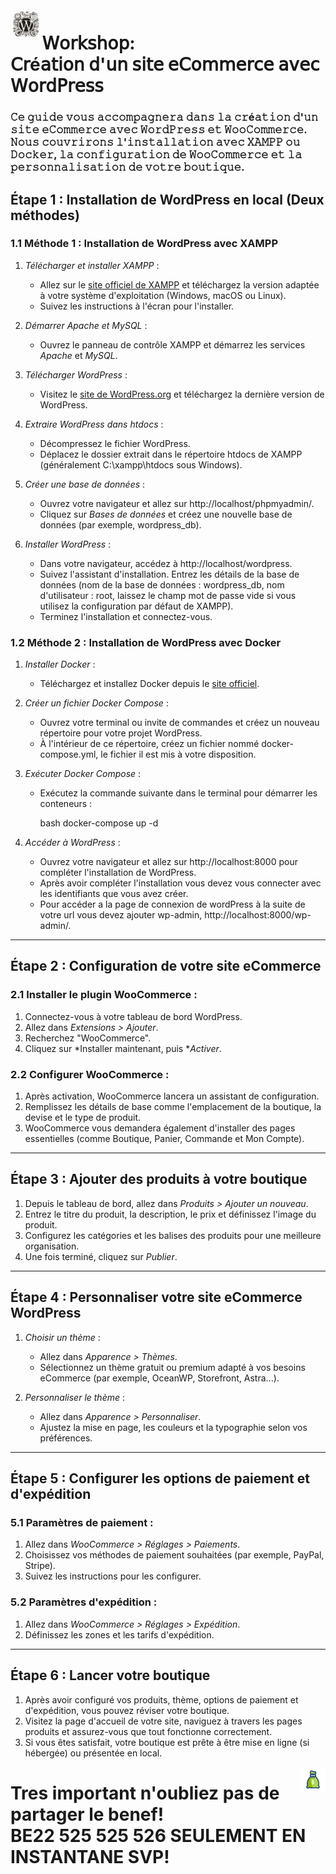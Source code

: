 <img src="img/_846daed5-aea3-405e-9f95-92abaf0559eb.jpg" width="10%" align="left">

# 𝖶𝗈𝗋𝗄𝗌𝗁𝗈𝗉: <br> 𝖢𝗋é𝖺𝗍𝗂𝗈𝗇 𝖽'𝗎𝗇 𝗌𝗂𝗍𝖾 𝖾𝖢𝗈𝗆𝗆𝖾𝗋𝖼𝖾 𝖺𝗏𝖾𝖼 𝖶𝗈𝗋𝖽𝖯𝗋𝖾𝗌𝗌

### 𝙲𝚎 𝚐𝚞𝚒𝚍𝚎 𝚟𝚘𝚞𝚜 𝚊𝚌𝚌𝚘𝚖𝚙𝚊𝚐𝚗𝚎𝚛𝚊 𝚍𝚊𝚗𝚜 𝚕𝚊 𝚌𝚛é𝚊𝚝𝚒𝚘𝚗 𝚍'𝚞𝚗 𝚜𝚒𝚝𝚎 𝚎𝙲𝚘𝚖𝚖𝚎𝚛𝚌𝚎 𝚊𝚟𝚎𝚌 𝚆𝚘𝚛𝚍𝙿𝚛𝚎𝚜𝚜 𝚎𝚝 𝚆𝚘𝚘𝙲𝚘𝚖𝚖𝚎𝚛𝚌𝚎. <br >𝙽𝚘𝚞𝚜 𝚌𝚘𝚞𝚟𝚛𝚒𝚛𝚘𝚗𝚜 𝚕'𝚒𝚗𝚜𝚝𝚊𝚕𝚕𝚊𝚝𝚒𝚘𝚗 𝚊𝚟𝚎𝚌 𝚇𝙰𝙼𝙿𝙿 𝚘𝚞 𝙳𝚘𝚌𝚔𝚎𝚛, 𝚕𝚊 𝚌𝚘𝚗𝚏𝚒𝚐𝚞𝚛𝚊𝚝𝚒𝚘𝚗 𝚍𝚎 𝚆𝚘𝚘𝙲𝚘𝚖𝚖𝚎𝚛𝚌𝚎 𝚎𝚝 𝚕𝚊 𝚙𝚎𝚛𝚜𝚘𝚗𝚗𝚊𝚕𝚒𝚜𝚊𝚝𝚒𝚘𝚗 𝚍𝚎 𝚟𝚘𝚝𝚛𝚎 𝚋𝚘𝚞𝚝𝚒𝚚𝚞𝚎.

## Étape 1 : Installation de WordPress en local (Deux méthodes)

### 1.1 Méthode 1 : Installation de WordPress avec XAMPP

1. *Télécharger et installer XAMPP* :
   - Allez sur le [site officiel de XAMPP](https://www.apachefriends.org/index.html) et téléchargez la version adaptée à votre système d'exploitation (Windows, macOS ou Linux).
   - Suivez les instructions à l'écran pour l'installer.

2. *Démarrer Apache et MySQL* :
   - Ouvrez le panneau de contrôle XAMPP et démarrez les services *Apache* et *MySQL*.

3. *Télécharger WordPress* :
   - Visitez le [site de WordPress.org](https://wordpress.org/download/) et téléchargez la dernière version de WordPress.

4. *Extraire WordPress dans htdocs* :
   - Décompressez le fichier WordPress.
   - Déplacez le dossier extrait dans le répertoire htdocs de XAMPP (généralement C:\xampp\htdocs sous Windows).

5. *Créer une base de données* :
   - Ouvrez votre navigateur et allez sur http://localhost/phpmyadmin/.
   - Cliquez sur *Bases de données* et créez une nouvelle base de données (par exemple, wordpress_db).

6. *Installer WordPress* :
   - Dans votre navigateur, accédez à http://localhost/wordpress.
   - Suivez l'assistant d'installation. Entrez les détails de la base de données (nom de la base de données : wordpress_db, nom d'utilisateur : root, laissez le champ mot de passe vide si vous utilisez la configuration par défaut de XAMPP).
   - Terminez l'installation et connectez-vous.

### 1.2 Méthode 2 : Installation de WordPress avec Docker

1. *Installer Docker* :
   - Téléchargez et installez Docker depuis le [site officiel](https://www.docker.com/products/docker-desktop).

2. *Créer un fichier Docker Compose* :
   - Ouvrez votre terminal ou invite de commandes et créez un nouveau répertoire pour votre projet WordPress.
   - À l'intérieur de ce répertoire, créez un fichier nommé docker-compose.yml, le fichier il est mis à votre disposition. 


3. *Exécuter Docker Compose* :
   - Exécutez la commande suivante dans le terminal pour démarrer les conteneurs :

     bash
     docker-compose up -d
     

4. *Accéder à WordPress* :
   - Ouvrez votre navigateur et allez sur http://localhost:8000 pour compléter l'installation de WordPress.
   - Après avoir compléter l'installation vous devez vous connecter avec les identifiants que vous avez créer.
   - Pour accéder a la page de connexion de wordPress à la suite de votre url vous devez ajouter wp-admin, http://localhost:8000/wp-admin/.

---

## Étape 2 : Configuration de votre site eCommerce

### 2.1 Installer le plugin WooCommerce :
1. Connectez-vous à votre tableau de bord WordPress.
2. Allez dans *Extensions > Ajouter*.
3. Recherchez "WooCommerce".
4. Cliquez sur *Installer maintenant, puis **Activer*.

### 2.2 Configurer WooCommerce :
1. Après activation, WooCommerce lancera un assistant de configuration.
2. Remplissez les détails de base comme l'emplacement de la boutique, la devise et le type de produit.
3. WooCommerce vous demandera également d'installer des pages essentielles (comme Boutique, Panier, Commande et Mon Compte).

---

## Étape 3 : Ajouter des produits à votre boutique

1. Depuis le tableau de bord, allez dans *Produits > Ajouter un nouveau*.
2. Entrez le titre du produit, la description, le prix et définissez l'image du produit.
3. Configurez les catégories et les balises des produits pour une meilleure organisation.
4. Une fois terminé, cliquez sur *Publier*.

---

## Étape 4 : Personnaliser votre site eCommerce WordPress

1. *Choisir un thème* :
   - Allez dans *Apparence > Thèmes*.
   - Sélectionnez un thème gratuit ou premium adapté à vos besoins eCommerce (par exemple, OceanWP, Storefront, Astra...).

2. *Personnaliser le thème* :
   - Allez dans *Apparence > Personnaliser*.
   - Ajustez la mise en page, les couleurs et la typographie selon vos préférences.

---

## Étape 5 : Configurer les options de paiement et d'expédition

### 5.1 Paramètres de paiement :
1. Allez dans *WooCommerce > Réglages > Paiements*.
2. Choisissez vos méthodes de paiement souhaitées (par exemple, PayPal, Stripe).
3. Suivez les instructions pour les configurer.

### 5.2 Paramètres d'expédition :
1. Allez dans *WooCommerce > Réglages > Expédition*.
2. Définissez les zones et les tarifs d'expédition.

---

## Étape 6 : Lancer votre boutique

1. Après avoir configuré vos produits, thème, options de paiement et d'expédition, vous pouvez réviser votre boutique.
2. Visitez la page d'accueil de votre site, naviguez à travers les pages produits et assurez-vous que tout fonctionne correctement.
3. Si vous êtes satisfait, votre boutique est prête à être mise en ligne (si hébergée) ou présentée en local.

<img src="img/money-bag.gif" width="8%" align="right">

# Tres important n'oubliez pas de partager le benef! <br> BE22 525 525 526 SEULEMENT EN INSTANTANE SVP!

